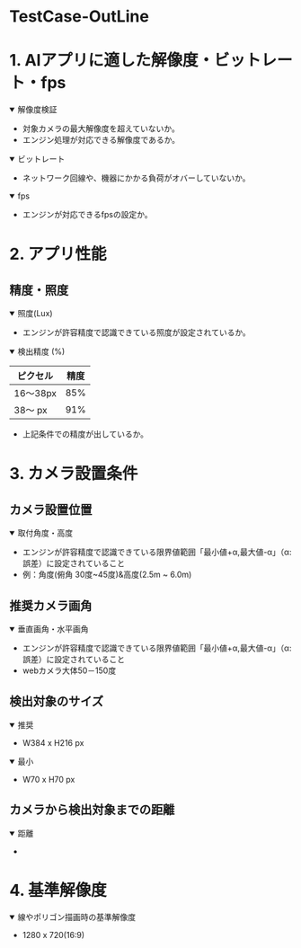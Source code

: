 
# TestCase-OutLine


# 1. AIアプリに適した解像度・ビットレート・fps
<details open>
    <summary>解像度検証</summary>

* 対象カメラの最大解像度を超えていないか。
* エンジン処理が対応できる解像度であるか。

</details>

<details open>
    <summary>ビットレート</summary>

* ネットワーク回線や、機器にかかる負荷がオバーしていないか。
</details>

<details open>
    <summary>fps</summary>

* エンジンが対応できるfpsの設定か。

</details>

# 2. アプリ性能
## 精度・照度
<details open>
    <summary>照度(Lux)</summary>

* エンジンが許容精度で認識できている照度が設定されているか。

</details>

<details open>
    <summary>検出精度 (%)</summary>

|  ピクセル  |  精度  |
| ---- | ---- |
|  16～38px  |  85%  |
|  38～  px  |  91%  |
* 上記条件での精度が出しているか。
 

</details>

# 3. カメラ設置条件
## カメラ設置位置
<details open>
    <summary>取付角度・高度</summary>

* エンジンが許容精度で認識できている限界値範囲「最小値+α,最大値-α」（α:誤差）に設定されていること
* 例：角度(俯角 30度~45度)&高度(2.5m ~ 6.0m)
</details>


## 推奨カメラ画角
<details open>
    <summary>垂直画角・水平画角</summary>


* エンジンが許容精度で認識できている限界値範囲「最小値+α,最大値-α」（α:誤差）に設定されていること
* webカメラ大体50－150度
</details>


## 検出対象のサイズ
<details open>
    <summary>推奨</summary>

* W384 x H216 px

</details>

<details open>
    <summary>最小</summary>

* W70 x H70 px

</details>

## カメラから検出対象までの距離
<details open>
    <summary>距離</summary>

* 

</details>

# 4. 基準解像度
<details open>
    <summary>線やポリゴン描画時の基準解像度</summary>

* 1280 x 720(16:9)

</details>






